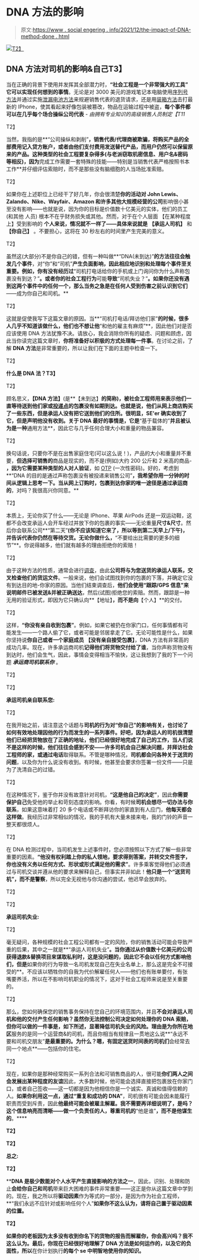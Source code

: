 # DNA 方法的影响

> 原文:[https://www . social engering . info/2021/12/the-impact-of-DNA-method-done . html](https://www.socialengineering.info/2021/12/the-impact-of-dna-method-done.html)

[![](../Images/4ef1a992910d74382126b69d0d4b25cf.png)T2】](https://blogger.googleusercontent.com/img/a/AVvXsEgxfQ3OATwIqL42e1It3fc29KQih5oLg_24ws4bQNLc8dR4WIicCocq7xR5Kbds10bIkA46uq0qr2DC0ZmKGoJAkEAs5ARDsL1MWEFWp9220FuIQljnT5LXe_03ukk-hNjaA-jesoAR7Ni50p10iOT1BtFRwksZQMediMMo8hHakHSuhvuWS_xSKYnz=s226)

## **DNA 方法对司机的影响&自己T3】**

当在正确的背景下使用并发挥其全部潜力时，**“社会工程是一个非常强大的工具”** **它可以实现任何想到的事情**。无论是对 3000 美元的游戏笔记本电脑使用[序列号方法](https://www.socialengineers.net/2020/04/serial-number-method_13.html)并通过实施[泄漏电池方法](https://www.socialengineers.net/2020/06/leaking-battery-method.html)来规避销售代表的退货请求，还是用[装箱方法](https://www.socialengineers.net/2021/02/the-boxing-method.html)击打最新的 IPhone，使其看起来好像包装被篡改，物品在运输过程中被盗，**每个事件都可以在几乎每个场合操纵公司代表** - *由拥有专业知识的高级销售人员制定【T11*

 T2】

当然，我指的是**“公司操纵和剥削”**，销售代表/代理商被欺骗，将购买产品的全部费用记入贷方账户，或者由他们支付费用发送替代产品，而用户仍然可以保留原来的产品。**这种类型的社会工程要复杂得多**(与老派窃取机密信息、用户名&密码等相反)，因为**完成工作需要一套特殊的技能——特别是当销售代表严格按照书本工作**并仔细评估索赔时，而不是那些没有脑细胞的人当场批准索赔。

 T2】

如果你在上述职位上已经干了好几年，你会很清楚**你的活动对 John Lewis、Zalando、Nike、Wayfair、Amazon 和许多其他大规模经营的公司**影响很小甚至没有影响——也就是说，因为你的目标是价值数十亿美元的实体，他们的员工(和其他 人员) 根本不在乎财务损失或其他。然而，对于在个人层面 【在某种程度上】受到影响的 **个人来说，情况就不一样了——具体来说就是** **【承运人司机】** 和 **【你自己】** 。不要担心，这将在 30 秒左右的时间里产生完美的意义。

 T2】

虽然这(大部分)不是你自己的错，但有一种叫做**“DNA(未到达)”**的方法往往会触发几个事件**，对“你”和“司机”**产生负面影响，因此相应地识别和处理每个事件至关重要。例如，你有没有经历过**“司机打电话给你的手机或上门询问你为什么声称包裹没有到达？”**。或者你的社会工程行为**可能**导致**“司机失业？”**。如果你还没有遇到这两个事件中的任何一个，那么当务之急是在任何人受到伤害之前认识到它们**——成为你自己和司机。**

 T2】

这就是促使我写下这篇文章的原因。当**“司机打电话/拜访他们家”**的时候，很多人几乎不知道该做什么，他们也不想让他**“和他的雇主有麻烦”**，因此他们对是否应该使用 DNA 方法犹豫不决。请放心，我会消除你所有的疑虑、问题和顾虑，因此当你读完这篇文章时，**你将准备好以积极的方式处理每一件事**。在讨论之前，了解 **DNA 方法**是非常重要的，所以让我们在下面的主题中检查一下。

 T2】

**什么是 DNA 法？T3】**

 T2】

顾名思义，**【DNA 方法】**(是**【未到达】**的简称)，被社会工程师用来表示他们一直等待送到他们家或[投递点](https://www.socialengineers.net/2020/09/using-drop-house.html)的包裹没有如期到达。也就是说，**他们从网上商店购买了一些东西，但是承运人没有把它送到他们的住所**。很明显，SE'er 确实收到了它，但是声明他没有收到。关于 DNA 最好的事情是，它是**“基于载体的”**并且被认为是一种**通用方法**，因此它与几乎任何合理大小和重量的物品兼容。

 T2】

换句话说，只要你不是在出售家庭住宅(可以这么说！)，产品的大小和重量并不重要，**但选择可销售的**商品是现实的，而不是(例如)大约 200 公斤和 2 米高的商品- **，因为它需要某种类型的人对人验证**，如 [OTP](https://www.socialengineers.net/2021/04/how-to-bypass-otp.html) (一次性密码)。好的，考虑到**“DNA 的目的是通过声称包裹没有被投递来销售公司”**，我希望你用一分钟的时间从逻辑上思考一下。当从网上订购时，包裹到达你家的唯一途径是通过承运商的**，对吗？我很高兴你同意。**

 T2】

本质上，无论你买了什么——无论是 IPhone、苹果 AirPods 还是一双运动鞋，这都不会改变承运人会开车经过并放下你的包裹的事实——无论重量**尺寸&尺寸**。然后你会联系公司**“第二天”**(你不应该知道它来了，所以等到第二天早上/下午)，并告诉代表你仍然在等待交货。无论你做什么，**“不要给出比需要的更多的细节”**。你说得越多，他们就有越多的理由拒绝你的索赔！

 T2】

由于这种方法的性质，通常会进行[调查](https://www.socialengineers.net/2020/04/company-investigation.html)，由此**公司将与为您送货的承运人联系，交叉检查他们的货运文件**。一般来说，他们会试图找到你的包裹的下落，并确定它没有到达目的地-你家的原因。当他们结束调查后，**他们会使用“跟踪/GPS 信息”来说明邮件已被发送&并被正确送达**，然后(试图)拒绝您的索赔。然而，跟踪是一种无用的验证形式，即因为它只确认向**【地址】**，而不是向**【个人】**的交付。

 T2】

这样，**“你没有亲自收到包裹”**。例如，如果它被扔在你家门口，任何事情都有可能发生——一个路人偷了它，或者可能是邻居拿走了它。无论可能性是什么，如果你坚持说**你自己或者一个家庭成员** **【没有亲自接受包裹】**，DNA 方法有非常高的成功几率。现在，许多承运商司机**记得他们将货物交付给了谁**，当你声称货物没有到达时，他们会生气，因此，事情会变得相当不愉快，这让我想到了我的下一个问题 ***承运商司机联系你*** 。

 T2】

 T2】

**承运司机亲自联系您:**

 T2】

在我开始之前，请注意这个话题与**司机的行为对“你自己”**的影响有关，也讨论了如何有效地处理因他的行为而发生的一系列事件。好吧，因为承运人的司机很清楚他们已经把货物放在了正确的地址，他们已经很好地完成了自己的工作，当人们说不是这样的时候，他们往往会感到不安——许多司机会自己解决问题，并**拜访社会工程师的家，或通过电话**取得联系。不管是哪种情况，**司机都会问各种关于送货的问题**，以及你为什么说没有收到。有时候，他甚至会要求你签署一份文件——只是为了洗清自己的过错。

 T2】

在这种情况下，鉴于你并没有故意针对司机，**“这是他自己的决定”**，因此**你需要保护自己**免受他的举止和苛刻态度的影响。你看，有时候**司机会想尽一切办法与你联系**，如果这意味着打 20 多个电话或不断拜访你的家直到有人应门，**他每天都会这样做**。我经历过非常相似的情况，我的手机有大量未接来电，我的门铃的声音一整天都很烦人。

 T2】

在 DNA 检测过程中，当司机发生上述事件时，您必须按照以下方式了解一些非常重要的因素。**“他没有权利踏上你的私人领地，要求得到答案，并转交文件签字，你也没有义务以任何方式、形状或形式满足他的需求”**。许多乘客觉得他们必须通过与司机交谈并遵从他的要求来解释自己，但事实并非如此！**他只是一个“送货司机”，而不是警察**，所以完全无视他与你沟通的尝试，他迟早会放弃的。

 T2】

 T2】

**承运司机失业:**

 T2】

毫无疑问，各种规模的社会工程公司都有一定的风险，你的销售活动可能会导致严重的后果，其中之一就是**“承运人司机失业”**。当你通过从价值数十亿美元的公司获得退款&替换项目来谋取私利时，这是没问题的，因此它不会以任何方式影响他们，但是**如果你的行为导致一名司机发现自己在失业名单上，那么这是完全不可接受的**。不应该以牺牲你的自我为代价解雇任何人——他们也有账单要付，有张嘴要养活，所以在不影响司机职业的情况下，这对于社会工程师来说是至关重要的。

 T2】

那么，您如何确保您的销售事务保持在您自己的环境范围内，并且**不会对承运人司机和他的交付产生任何影响？**虽然你无法控制公司决定如何处理你的 DNA 索赔，但你可以做的一件事是，如下所述，显著降低司机失业的风险。理由是**为你所在地区**服务的是同一个运营商&的司机，而且你相当有规律且一贯地这么说**“永远不要和司机交朋友”**是最重要的。为什么？嗯，有固定送货时间表的司机们**会经常去同一个地点**——包括你的住宅。

 T2】

现在，如果你是那种经常购买一系列合法和可销售商品的人，很可能**你们两人之间会发展出某种程度的友谊**因此，大多数时候，他可能会选择直接把包裹放在你家门口，或者自己签收——这一切都是因为他相信你是一个诚实、真诚和值得信赖的人。**如果你利用这一点，通过“重复和成功的 DNA”**，司机很有可能会因未能履行职责而受到斥责，因此**他最终可能会被雇主解雇。我不需要再详细说明了，是吗？这个信息响亮而清晰——做一个负责任的人，尊重司机的**“他是谁”**，而不是他谋生的**。****

 **T2】**

 **T2】**

****总之:****

 **T2】**

****DNA 是极少数能对个人水平产生直接影响的方法之一**，因此，识别、处理和防止**会给你自己和司机**带来巨大困难的事件非常重要——这正是你从这篇文章中学到的。现在，我之所以将**驱动因素**作为等式的一部分，是因为作为社会工程师，**“我们永远不应针对或影响任何个人”**如果你不这么认为，请将自己置于驱动因素的位置。**

 **T2】**

**如果你的老板因为太多没有收到你名下的货物的报告而解雇你，你会高兴吗？我不这么认为。最后，你现在已经很好地理解了 DNA 方法是如何运作的，以及它的负面性，所以**在你计划执行**的每个 se 中明智地使用你的知识。**